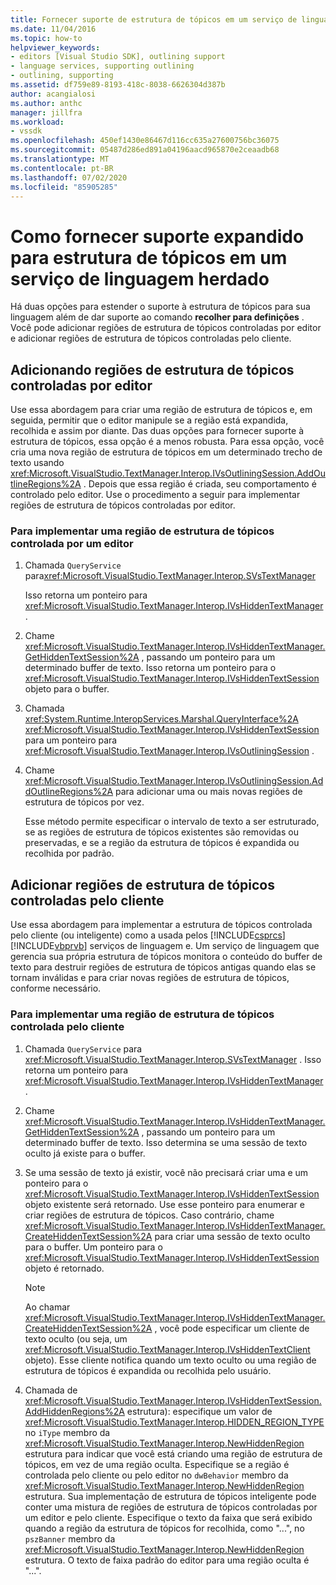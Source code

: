 ```yaml
---
title: Fornecer suporte de estrutura de tópicos em um serviço de linguagem | Microsoft Docs
ms.date: 11/04/2016
ms.topic: how-to
helpviewer_keywords:
- editors [Visual Studio SDK], outlining support
- language services, supporting outlining
- outlining, supporting
ms.assetid: df759e89-8193-418c-8038-6626304d387b
author: acangialosi
ms.author: anthc
manager: jillfra
ms.workload:
- vssdk
ms.openlocfilehash: 450ef1430e86467d116cc635a27600756bc36075
ms.sourcegitcommit: 05487d286ed891a04196aacd965870e2ceaadb68
ms.translationtype: MT
ms.contentlocale: pt-BR
ms.lasthandoff: 07/02/2020
ms.locfileid: "85905285"
---
```

# <a name="how-to-provide-expanded-outlining-support-in-a-legacy-language-service"></a>Como fornecer suporte expandido para estrutura de tópicos em um serviço de linguagem herdado
Há duas opções para estender o suporte à estrutura de tópicos para sua linguagem além de dar suporte ao comando **recolher para definições** . Você pode adicionar regiões de estrutura de tópicos controladas por editor e adicionar regiões de estrutura de tópicos controladas pelo cliente.

## <a name="adding-editor-controlled-outline-regions"></a>Adicionando regiões de estrutura de tópicos controladas por editor
 Use essa abordagem para criar uma região de estrutura de tópicos e, em seguida, permitir que o editor manipule se a região está expandida, recolhida e assim por diante. Das duas opções para fornecer suporte à estrutura de tópicos, essa opção é a menos robusta. Para essa opção, você cria uma nova região de estrutura de tópicos em um determinado trecho de texto usando <xref:Microsoft.VisualStudio.TextManager.Interop.IVsOutliningSession.AddOutlineRegions%2A> . Depois que essa região é criada, seu comportamento é controlado pelo editor. Use o procedimento a seguir para implementar regiões de estrutura de tópicos controladas por editor.

### <a name="to-implement-an-editor-controlled-outline-region"></a>Para implementar uma região de estrutura de tópicos controlada por um editor

1. Chamada `QueryService` para<xref:Microsoft.VisualStudio.TextManager.Interop.SVsTextManager>

     Isso retorna um ponteiro para <xref:Microsoft.VisualStudio.TextManager.Interop.IVsHiddenTextManager> .

2. Chame <xref:Microsoft.VisualStudio.TextManager.Interop.IVsHiddenTextManager.GetHiddenTextSession%2A> , passando um ponteiro para um determinado buffer de texto. Isso retorna um ponteiro para o <xref:Microsoft.VisualStudio.TextManager.Interop.IVsHiddenTextSession> objeto para o buffer.

3. Chamada <xref:System.Runtime.InteropServices.Marshal.QueryInterface%2A> <xref:Microsoft.VisualStudio.TextManager.Interop.IVsHiddenTextSession> para um ponteiro para <xref:Microsoft.VisualStudio.TextManager.Interop.IVsOutliningSession> .

4. Chame <xref:Microsoft.VisualStudio.TextManager.Interop.IVsOutliningSession.AddOutlineRegions%2A> para adicionar uma ou mais novas regiões de estrutura de tópicos por vez.

     Esse método permite especificar o intervalo de texto a ser estruturado, se as regiões de estrutura de tópicos existentes são removidas ou preservadas, e se a região da estrutura de tópicos é expandida ou recolhida por padrão.

## <a name="add-client-controlled-outline-regions"></a>Adicionar regiões de estrutura de tópicos controladas pelo cliente
 Use essa abordagem para implementar a estrutura de tópicos controlada pelo cliente (ou inteligente) como a usada pelos [!INCLUDE[csprcs](../../data-tools/includes/csprcs_md.md)] [!INCLUDE[vbprvb](../../code-quality/includes/vbprvb_md.md)] serviços de linguagem e. Um serviço de linguagem que gerencia sua própria estrutura de tópicos monitora o conteúdo do buffer de texto para destruir regiões de estrutura de tópicos antigas quando elas se tornam inválidas e para criar novas regiões de estrutura de tópicos, conforme necessário.

### <a name="to-implement-a-client-controlled-outline-region"></a>Para implementar uma região de estrutura de tópicos controlada pelo cliente

1. Chamada `QueryService` para <xref:Microsoft.VisualStudio.TextManager.Interop.SVsTextManager> . Isso retorna um ponteiro para <xref:Microsoft.VisualStudio.TextManager.Interop.IVsHiddenTextManager> .

2. Chame <xref:Microsoft.VisualStudio.TextManager.Interop.IVsHiddenTextManager.GetHiddenTextSession%2A> , passando um ponteiro para um determinado buffer de texto. Isso determina se uma sessão de texto oculto já existe para o buffer.

3. Se uma sessão de texto já existir, você não precisará criar uma e um ponteiro para o <xref:Microsoft.VisualStudio.TextManager.Interop.IVsHiddenTextSession> objeto existente será retornado. Use esse ponteiro para enumerar e criar regiões de estrutura de tópicos. Caso contrário, chame <xref:Microsoft.VisualStudio.TextManager.Interop.IVsHiddenTextManager.CreateHiddenTextSession%2A> para criar uma sessão de texto oculto para o buffer. Um ponteiro para o <xref:Microsoft.VisualStudio.TextManager.Interop.IVsHiddenTextSession> objeto é retornado.

    > [!NOTE]
    > Ao chamar <xref:Microsoft.VisualStudio.TextManager.Interop.IVsHiddenTextManager.CreateHiddenTextSession%2A> , você pode especificar um cliente de texto oculto (ou seja, um <xref:Microsoft.VisualStudio.TextManager.Interop.IVsHiddenTextClient> objeto). Esse cliente notifica quando um texto oculto ou uma região de estrutura de tópicos é expandida ou recolhida pelo usuário.

4. Chamada de <xref:Microsoft.VisualStudio.TextManager.Interop.IVsHiddenTextSession.AddHiddenRegions%2A> estrutura): especifique um valor de <xref:Microsoft.VisualStudio.TextManager.Interop.HIDDEN_REGION_TYPE> no `iType` membro da <xref:Microsoft.VisualStudio.TextManager.Interop.NewHiddenRegion> estrutura para indicar que você está criando uma região de estrutura de tópicos, em vez de uma região oculta. Especifique se a região é controlada pelo cliente ou pelo editor no `dwBehavior` membro da <xref:Microsoft.VisualStudio.TextManager.Interop.NewHiddenRegion> estrutura. Sua implementação de estrutura de tópicos inteligente pode conter uma mistura de regiões de estrutura de tópicos controladas por um editor e pelo cliente. Especifique o texto da faixa que será exibido quando a região da estrutura de tópicos for recolhida, como "...", no `pszBanner` membro da <xref:Microsoft.VisualStudio.TextManager.Interop.NewHiddenRegion> estrutura. O texto de faixa padrão do editor para uma região oculta é "...".
